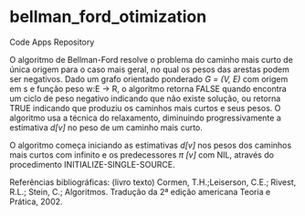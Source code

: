 # bellman_ford_otimization
Code Apps Repository

O algoritmo de Bellman-Ford resolve o problema do caminho mais curto de única origem para o caso mais geral, no qual os pesos das arestas podem ser negativos. Dado um grafo orientado ponderado <i>G = (V, E)</i> com origem em s e função peso w:E → R, o algoritmo retorna FALSE quando encontra um ciclo de peso negativo indicando que não existe solução, ou retorna TRUE indicando que produziu os caminhos mais curtos e seus pesos. O algoritmo usa a técnica do relaxamento, diminuindo progressivamente a estimativa <i>d[v]</i> no peso de um caminho mais curto.

O algoritmo começa iniciando as estimativas <i>d[v]</i> nos pesos dos caminhos mais curtos com infinito e os predecessores <i>π [v]</i> com NIL, através do procedimento INITIALIZE-SINGLE-SOURCE. 

Referências bibliográficas: (livro texto) Cormen, T.H.;Leiserson, C.E.; Rivest, R.L.; Stein, C.; Algoritmos. Tradução da 2ª edição americana Teoria e Prática, 2002.
